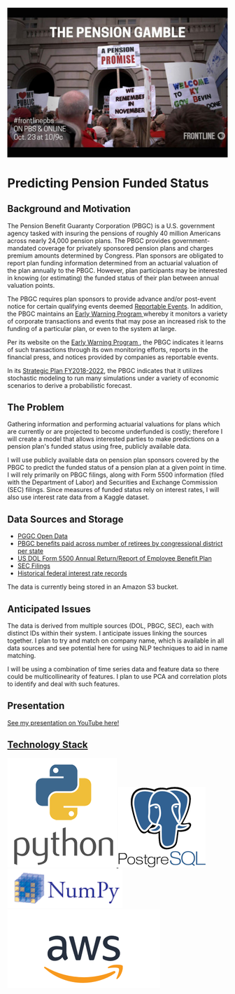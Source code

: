 <a href="https://www.forbes.com/sites/nextavenue/2018/10/22/the-next-retirement-crisis-americas-public-pensions/#2146b77a26f2"><img src="/images/pension_gamble.jpg" alt="the pension gamble"></a>

<h1> Predicting Pension Funded Status</h1>

<h2> Background and Motivation</h2>
<p>The Pension Benefit Guaranty Corporation (PBGC) is a U.S. government agency tasked with insuring the pensions of roughly 40 million Americans across nearly 24,000 pension plans.  The PBGC provides government-mandated coverage for privately sponsored pension plans and charges premium amounts determined by Congress.  Plan sponsors are obligated to report plan funding information determined from an actuarial valuation of the plan annually to the PBGC.  However, plan participants may be interested in knowing (or estimating) the funded status of their plan between annual valuation points.</p>
<p>The PBGC requires plan sponsors to provide advance and/or post-event notice for certain qualifying events deemed <a href = "https://www.pbgc.gov/prac/reporting-and-disclosure/reportable-events">Reportable Events</a>.  In addition, the PBGC maintains an <a href = "https://www.pbgc.gov/prac/risk-mitigation">Early Warning Program </a> whereby it monitors a variety of corporate transactions and events that may pose an increased risk to the funding of a particular plan, or even to the system at large. </p>
<p>Per its website on the  <a href = "https://www.pbgc.gov/prac/risk-mitigation">Early Warning Program </a>, the PBGC indicates it learns of such transactions through its own monitoring efforts, reports in the financial press, and notices provided by companies as reportable events.</p>
<p>In its <a href ="https://www.pbgc.gov/sites/default/files/pbgc-strategic-plan-2018-2022.pdf">Strategic Plan FY2018-2022</a>, the PBGC indicates that it utilizes stochastic modeling to run many simulations under a variety of economic scenarios to derive a probabilistic forecast.</p>

<h2>The Problem</h2>
<p>Gathering information and performing actuarial valuations for plans which are currently or are projected to become underfunded is costly; therefore I will create a model that allows interested parties to make predictions on a pension plan's funded status using free, publicly available data.</p>
<p>I will use publicly available data on pension plan sponsors covered by the PBGC to predict the funded status of a pension plan at a given point in time.  I will rely primarily on PBGC filings, along with Form 5500 information (filed with the Department of Labor) and Securities and Exchange Commission (SEC) filings.  Since measures of funded status rely on interest rates, I will also use interest rate data from a Kaggle dataset.</p>


<h2>Data Sources and Storage</h2>
<ul>
<li><a href = "https://www.pbgc.gov/open/index">PGGC Open Data</a></li>
<li><a href = "https://www.pbgc.gov/about/budget-performance-and-planning/statebystate"> PBGC benefits paid across number of retirees by congressional district per state</a></li>
<li><a href = "https://www.dol.gov/agencies/ebsa/about-ebsa/our-activities/public-disclosure/foia/form-5500-datasets">US DOL Form 5500 Annual Return/Report of Employee Benefit Plan</a></li>
<li><a href = "https://www.sec.gov/dera/data/financial-statement-data-sets.html">SEC Filings</a></li>
<li><a href = "https://www.kaggle.com/sohier/interest-rate-records">Historical federal interest rate records</a></li>
</ul>
<p>The data is currently being stored in an Amazon S3 bucket.</p>

<h2>Anticipated Issues</h2>
<p>The data is derived from multiple sources (DOL, PBGC, SEC), each with distinct IDs within their system.  I anticipate issues linking the sources together.  I plan to try and match on company name, which is available in all data sources and see potential here for using NLP techniques to aid in name matching.  </p>
<p>I will be using a combination of time series data and feature data so there could be multicollinearity of features.  I plan to use PCA and correlation plots to identify and deal with such features.</p>

<!--
<h2>Model Theory</h2>
A particular pension plan's funded status, FS<sub>t</sub> at a given point in time t, can be calculated as:<br>
<p><i>FS<sub>t</sub> = FS<sub>t-1</sub> + g<sub>&Delta;t</sub> + i<sub>&Delta;t</sub> + &alpha;<sub>&Delta;t</sub>+ &sigma;<sub>&Delta;t</sub></i></p>
where:<br>
<ul>
<li>F<sub>t-1</sub> is the funded status at a prior measurement date</li>
<li>g<sub>&Delta;t</sub> is the growth in plan obligation due to active participant accruals since the prior measurement date</li>
<li>i<sub>&Delta;t</sub> is the growth in plan obligation and plan assets due to interest accruals since the prior measurement date</li>
<li>a<sub>&Delta;t</sub> is the excess (or under) performance of plan assets relative to the interest rate used to value plan obligation (since the prior measurement date)</li>
<li>&sigma;<sub>&Delta;t</sub> is the remaining change due to features not otherwise accounted for (i.e. census data changes, plan benefit increases/decreases, etc.)</li>
</ul>
<p>I have access to F<sub>t-1</sub>, g<sub>&Delta;t</sub>, and i<sub>&Delta;t</sub> from historical Form 5500 filings.  Therefore I will need to create models to estimate &alpha;<sub>&Delta;t</sub>, and &sigma;<sub>&Delta;t</sub> in order to estimate FS<sub>t</sub>, the funded status at time t.</p>
<p></p>-->

<h2>Presentation</h2>
<p>
<a href="https://www.youtube.com/embed/mbNt1GXkcCQ" target="_blank">See my presentation on YouTube here!</p>

<h2>Technology Stack</h2>
<img src="/images/python_img.png" alt="python"> <img src="/images/postgres_img.png" alt="postgres_sql"><img src="/images/numpy_img.png" alt="numpy"><img src="/images/aws_img.png" alt="amazon web services">
